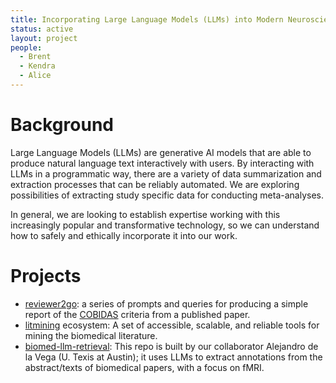 ```yaml
---
title: Incorporating Large Language Models (LLMs) into Modern Neuroscience
status: active
layout: project
people:
  - Brent
  - Kendra
  - Alice
---
```


# Background

Large Language Models (LLMs) are generative AI models that are able to
produce natural language text interactively with users. By interacting
with LLMs in a programmatic way, there are a variety of data
summarization and extraction processes that can be reliably
automated. We are exploring possibilities of extracting study specific
data for conducting meta-analyses.

In general, we are looking to establish expertise working with this
increasingly popular and transformative technology, so we can
understand how to safely and ethically incorporate it into our work.

# Projects

- [reviewer2go](https://github.com/bcmcpher/reviewer2go): a series of prompts and queries for producing a simple
  report of the
  [COBIDAS](https://www.humanbrainmapping.org/i4a/pages/index.cfm?pageid=3728)
  criteria from a published paper.
- [litmining](https://litmining.github.io/) ecosystem: A set of accessible, scalable, and reliable tools for mining the biomedical literature.
- [biomed-llm-retrieval](https://github.com/litmining/biomed-llm-retrieval): This repo is built by our collaborator Alejandro de la Vega (U. Texis at Austin); it uses LLMs to extract annotations from the abstract/texts of biomedical papers, with a focus on fMRI.